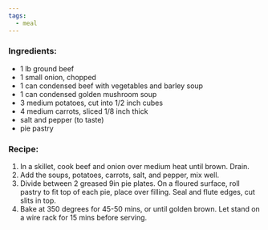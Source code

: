 ```yaml
---
tags:
  - meal
---
```

### Ingredients:
- 1 lb ground beef
- 1 small onion, chopped
- 1 can condensed beef with vegetables and barley soup
- 1 can condensed golden mushroom soup
- 3 medium potatoes, cut into 1/2 inch cubes
- 4 medium carrots, sliced 1/8 inch thick
- salt and pepper (to taste)
- pie pastry

### Recipe:
1. In a skillet, cook beef and onion over medium heat until brown. Drain. 
2. Add the soups, potatoes, carrots, salt, and pepper, mix well. 
3. Divide between 2 greased 9in pie plates. On a floured surface, roll pastry to fit top of each pie, place over filling. Seal and flute edges, cut slits in top. 
4. Bake at 350 degrees for 45-50 mins, or until golden brown. Let stand on a wire rack for 15 mins before serving. 
